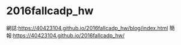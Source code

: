 # 2016fallcadp_hw
網誌:https://40423104.github.io/2016fallcadp_hw/blog/index.html
簡報:https://40423104.github.io/2016fallcadp_hw/
